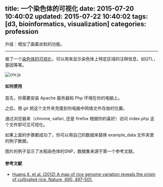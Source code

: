 title: 一个染色体的可视化
date: 2015-07-20 10:40:02
updated: 2015-07-22 10:40:02
tags:  [d3, bioinformatics, visualization] 
categories: profession
---

升级：增加了画着丝粒的功能。

------

做了一个[染色体的可视化](https://github.com/daweih/d3_bioviz/tree/master/chromosomes)，可以用来显示染色体上特定区域的注释信息，如QTL，基因等等。

![chr.js](http://daweih.github.io/images/chr.js.png)

#### 如何使用

首先，你需要安装 Apache 服务器和 Php 环境在你的电脑上。

之后，用 git 把这个文件夹克隆到你电脑中网络文件存放的位置。

通过浏览器来（chrome, safari, 还是 firefox 根据你的喜好）访问 index.php 这个文件即可见可视化。

如果上面的步骤都成功了，你可以用自己的数据来替换 example_data 文件夹里的例子数据。

图片的例子显示了水稻染色体的SNP，数据集来源于第一个参考文献。


#### 参考文献
- [Huang,X. et al. (2012) A map of rice genome variation reveals the origin of cultivated rice. Nature, 490, 497–501.](http://www.ncbi.nlm.nih.gov/pubmed/?term=23034647)





